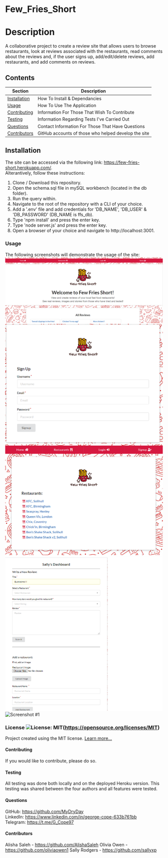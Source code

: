 # Few_Fries_Short

  # Description
  A collaborative project to create a review site that allows users to browse restaurants, look at reviews associated with the restaurants, read comments about the reviews and, if the user signs up, add/edit/delete reviews, add restaurants, and add comments on reviews.

  ## Contents
  Section                       | Description
  ----------------------------- | --------------------------------------------------
  [Installation](#Installation) | How To Install & Dependancies
  [Usage](#Usage)               | How To Use The Application
  [Contributing](#Contributing) | Information For Those That Wish To Contribute
  [Testing](#Testing)           | Information Regarding Tests I've Carried Out
  [Questions](#Questions)       | Contact Information For Those That Have Questions
  [Contributors](#Contributors) | GitHub accounts of those who helped develop the site

  ## Installation
  The site can be accessed via the following link: https://few-fries-short.herokuapp.com/.  
  Alterantively, follow these instructions:  
  1. Clone / Download this repository. 
  2. Open the schema.sql file in mySQL workbench (located in the db folder). 
  3. Run the query within. 
  4. Navigate to the root of the repository with a CLI of your choice.
  5. Add a '.env' file and add credentials for 'DB_NAME', 'DB_USER' & 'DB_PASSWORD' (DB_NAME is ffs_db).
  6. Type 'npm install' and press the enter key. 
  7. Type 'node server.js' and press the enter key. 
  8. Open a browser of your choice and navigate to http://localhost:3001.

  ### Usage
  The following screenshots will demonstrate the usage of the site: 
  ![Screenshot #1](/images/Landingpage.png)
  ![Screenshot #1](/images/Signup.png)
  ![Screenshot #1](/images/RestaurantPage.png)
  ![Screenshot #1](/images/reviewadd.png)
  ![Screenshot #1](/images/showspictures.png)

  ### License ![License: MIT](https://img.shields.io/badge/License-MIT-yellow.svg)(https://opensource.org/licenses/MIT) 
 
  Project created using the MIT license.
  [Learn more...](https://opensource.org/licenses/MIT)

  #### Contributing
  If you would like to contribute, please do so.

  #### Testing
  All testing was done both locally and on the deployed Heroku version. This testing was shared between the four authors and all features were tested.

  #### Questions
  GitHub: https://github.com/MyDryDay  
  LinkedIn: https://www.linkedin.com/in/george-cope-633b761bb  
  Telegram: https://t.me/G_Cope97

  #### Contributors
  Alisha Saleh  - https://github.com/AlishaSaleh
  Olivia Owen   - https://github.com/oliviaowen1
  Sally Rodgers - https://github.com/sallyxp

